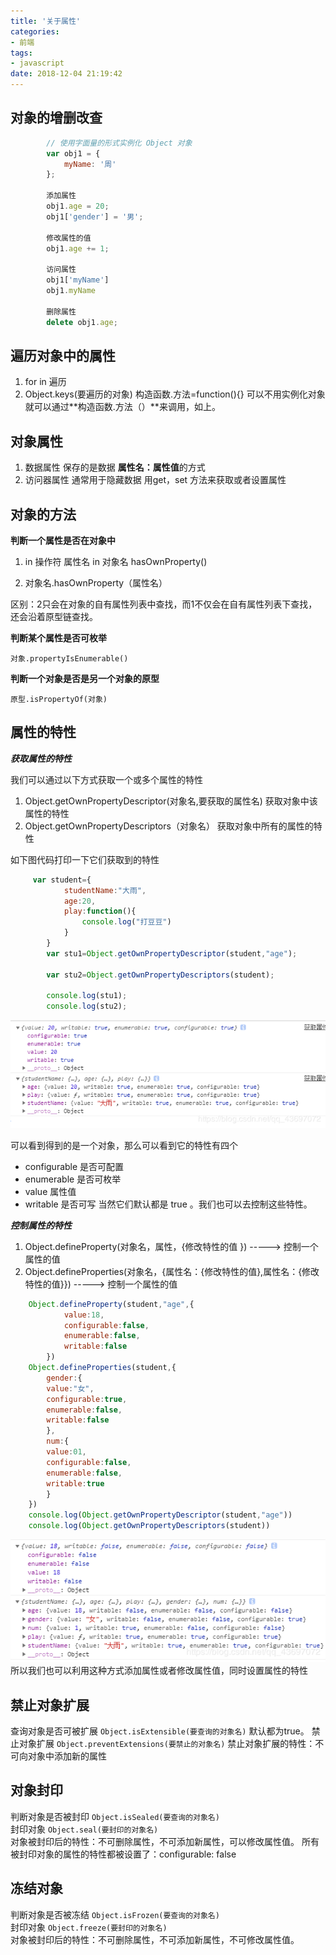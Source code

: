 ```yaml
---
title: '关于属性'
categories:
- 前端
tags:
- javascript
date: 2018-12-04 21:19:42
---
```

## 对象的增删改查
```javascript
        // 使用字面量的形式实例化 Object 对象
        var obj1 = {
            myName: '周'
        };
        
        添加属性
        obj1.age = 20;
        obj1['gender'] = '男';

        修改属性的值
        obj1.age += 1;

        访问属性
        obj1['myName']
        obj1.myName

        删除属性
        delete obj1.age;
```

## 遍历对象中的属性

 1. for in 遍历
 2. Object.keys(要遍历的对象)
 构造函数.方法=function(){}  可以不用实例化对象就可以通过**构造函数.方法（）**来调用，如上。

## 对象属性

 1. 数据属性      保存的是数据      **属性名：属性值**的方式
 2. 访问器属性   通常用于隐藏数据     用get，set 方法来获取或者设置属性

## 对象的方法

**判断一个属性是否在对象中**
 
 1. in 操作符           属性名 in 对象名   hasOwnProperty()      
        
 2. 对象名.hasOwnProperty（属性名）

 区别：2只会在对象的自有属性列表中查找，而1不仅会在自有属性列表下查找，还会沿着原型链查找。
 
 **判断某个属性是否可枚举**
 
 `对象.propertyIsEnumerable()`
 
 **判断一个对象是否是另一个对象的原型**
 
 `原型.isPropertyOf(对象)`

## 属性的特性

 ***获取属性的特性***

 
  我们可以通过以下方式获取一个或多个属性的特性
  
 1.  Object.getOwnPropertyDescriptor(对象名,要获取的属性名)          获取对象中该属性的特性
 2.   Object.getOwnPropertyDescriptors（对象名）   获取对象中所有的属性的特性
 
   如下图代码打印一下它们获取到的特性

```javascript
     var student={
            studentName:"大雨",
            age:20,
            play:function(){
                console.log("打豆豆")
            }
        }
        var stu1=Object.getOwnPropertyDescriptor(student,"age");
        
        var stu2=Object.getOwnPropertyDescriptors(student);
    
        console.log(stu1);
        console.log(stu2);
```
![在这里插入图片描述](https://raw.githubusercontent.com/yandayu/yandayu.github.io/img/images/jietu01.png)

可以看到得到的是一个对象，那么可以看到它的特性有四个
 - configurable       是否可配置
 - enumerable        是否可枚举
 - value                  属性值
 - writable              是否可写
  当然它们默认都是 true 。我们也可以去控制这些特性。
  

  ***控制属性的特性***

 1. Object.defineProperty(对象名，属性，{修改特性的值 })    -----> 控制一个属性的值
 2. Object.defineProperties(对象名，{属性名：{修改特性的值},属性名：{修改特性的值}})   -----> 控制一个属性的值

```javascript
    Object.defineProperty(student,"age",{
            value:18,
            configurable:false,
            enumerable:false,
            writable:false
        })
    Object.defineProperties(student,{
        gender:{
        value:"女",
        configurable:true,
        enumerable:false,
        writable:false
        },
        num:{
        value:01,
        configurable:false,
        enumerable:false,
        writable:true
        }
    })
    console.log(Object.getOwnPropertyDescriptor(student,"age"))
    console.log(Object.getOwnPropertyDescriptors(student))
```

![在这里插入图片描述](https://raw.githubusercontent.com/yandayu/yandayu.github.io/img/images/jietu02.png)
  所以我们也可以利用这种方式添加属性或者修改属性值，同时设置属性的特性

## 禁止对象扩展
查询对象是否可被扩展     `Object.isExtensible(要查询的对象名)`       默认都为true。
禁止对象扩展     `Object.preventExtensions(要禁止的对象名)` 
禁止对象扩展的特性：不可向对象中添加新的属性

## 对象封印
判断对象是否被封印     `Object.isSealed(要查询的对象名)`      
封印对象       `Object.seal(要封印的对象名)`      
对象被封印后的特性：不可删除属性，不可添加新属性，可以修改属性值。
所有被封印对象的属性的特性都被设置了：configurable: false
## 冻结对象
判断对象是否被冻结   `Object.isFrozen(要查询的对象名)`      
封印对象       `Object.freeze(要封印的对象名) `     
对象被封印后的特性：不可删除属性，不可添加新属性，不可修改属性值。